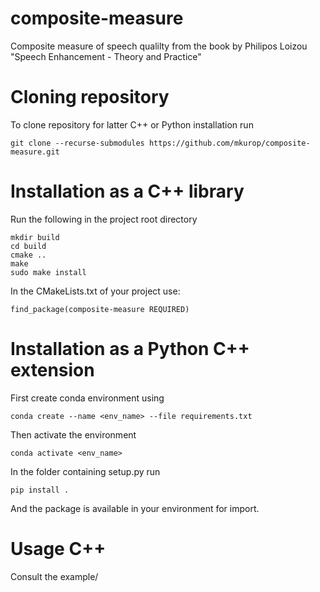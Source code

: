 # composite-measure
Composite measure of speech qualilty from the book by Philipos Loizou "Speech Enhancement - Theory and Practice"

# Cloning repository
To clone repository for latter C++ or Python installation run

```
git clone --recurse-submodules https://github.com/mkurop/composite-measure.git
```

# Installation as a C++ library
Run the following in the project root directory

```
mkdir build
cd build
cmake ..
make 
sudo make install
```

In the CMakeLists.txt of your project use:

```
find_package(composite-measure REQUIRED)
```

# Installation as a Python C++ extension

First create conda environment using

```
conda create --name <env_name> --file requirements.txt
```

Then activate the environment

```
conda activate <env_name>
```

In the folder containing setup.py run

```
pip install .
```

And the package is available in your environment for import.

# Usage C++
Consult the example/


